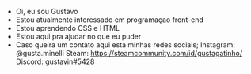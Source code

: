 - Oi, eu sou Gustavo
- Estou atualmente interessado em programaçao front-end  
- Estou aprendendo CSS e HTML
- Estou aqui pra ajudar no que eu puder
- Caso queira um contato aqui esta minhas redes sociais;
Instagram: @gusta.minelli
Steam: https://steamcommunity.com/id/gustagatinho/
Discord: gustavin#5428
